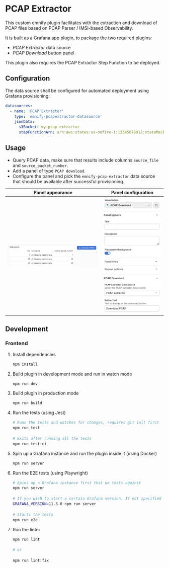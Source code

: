# PCAP Extractor

This custom emnify plugin facilitates with the extraction and download of PCAP files based on PCAP Parser / IMSI-based Observability.

It is built as a Grafana app plugin, to package the two required plugins:
- _PCAP Extractor_ data source 
- _PCAP Download_ button panel

This plugin also requires the PCAP Extractor Step Function to be deployed.

## Configuration

The data source shall be configured for automated deployment using Grafana provisioning:

```yaml
datasources:
  - name: 'PCAP Extractor'
    type: 'emnify-pcapextractor-datasource'
    jsonData:
      s3Bucket: my-pcap-extractor
      stepFunctionArn: arn:aws:states:us-onfire-1:12345678912:stateMachine:my-pcap-extractor
```

## Usage

- Query PCAP data, make sure that results include columns `source_file` and `source_packet_number`.
- Add a panel of type `PCAP download`.
- Configure the panel and pick the `emnify-pcap-extractor` data source that should be available after successful provisioning.

| Panel appearance                                        | Panel configuration                                            |
|---------------------------------------------------------|----------------------------------------------------------------|
| ![Download button](https://github.com/emnify/grafana-pcapextractor-plugin/blob/main/src/datasource/img/panel-button.png?raw=true) | ![Download button](https://github.com/emnify/grafana-pcapextractor-plugin/blob/main/src/datasource/img/panel-configuration.png?raw=true) |


## Development

### Frontend

1. Install dependencies

   ```bash
   npm install
   ```

2. Build plugin in development mode and run in watch mode

   ```bash
   npm run dev
   ```

3. Build plugin in production mode

   ```bash
   npm run build
   ```

4. Run the tests (using Jest)

   ```bash
   # Runs the tests and watches for changes, requires git init first
   npm run test

   # Exits after running all the tests
   npm run test:ci
   ```

5. Spin up a Grafana instance and run the plugin inside it (using Docker)

   ```bash
   npm run server
   ```

6. Run the E2E tests (using Playwright)

   ```bash
   # Spins up a Grafana instance first that we tests against
   npm run server

   # If you wish to start a certain Grafana version. If not specified will use latest by default
   GRAFANA_VERSION=11.3.0 npm run server

   # Starts the tests
   npm run e2e
   ```

7. Run the linter

   ```bash
   npm run lint

   # or

   npm run lint:fix
   ```
